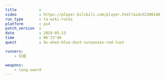 ```yaml
---
title          :
video          : https://player.bilibili.com/player.html?aid=52300140
run_type       : ta-wiki-rules
platform       : ps4
patch_version  :
date           : 2019-05-13
time           : 06'23"40
quest          : 9★-when-blue-dust-surpasses-red-lust

runners:
    - 幻惑

weapons:
    - long-sword
---
```

